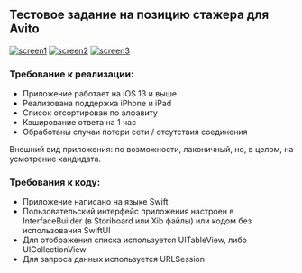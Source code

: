 ## Тестовое задание на позицию стажера для Avito

<a href="https://ibb.co/wzGVJTH"><img src="https://i.ibb.co/wzGVJTH/screen1.png" alt="screen1" border="0"></a> <a href="https://ibb.co/Jmj8rwC"><img src="https://i.ibb.co/Jmj8rwC/screen2.png" alt="screen2" border="0"></a> <a href="https://ibb.co/9ySJnVr"><img src="https://i.ibb.co/9ySJnVr/screen3.png" alt="screen3" border="0"></a>

### Требование к реализации:
- Приложение работает на iOS 13 и выше
- Реализована поддержка iPhone и iPad
- Список отсортирован по алфавиту
- Кэширование ответа на 1 час
- Обработаны случаи потери сети / отсутствия соединения

Внешний вид приложения: по возможности, лаконичный, но, в целом, на усмотрение кандидата.

### Требования к коду:
 - Приложение написано на языке Swift
 - Пользовательский интерфейс приложения настроен в InterfaceBuilder (в Storiboard или Xib файлы) или кодом без использования SwiftUI
 - Для отображения списка используется UITableView, либо UICollectionView
 - Для запроса данных используется URLSession

